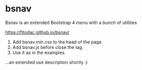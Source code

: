 # bsnav
Bsnav is an extended Bootstrap 4 menu with a bunch of utilities

https://fitodac.github.io/bsnav/


1. Add bsnav.min.css to the head of the page.
2. Add bsnav.js before close the <body> tag.
3. Use it as in the examples.

...an extended use description shortly :)
